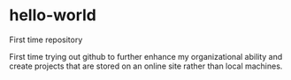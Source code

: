 # hello-world
First time repository

First time trying out github to further enhance my organizational ability and create projects that are stored on an online site rather than local machines.

